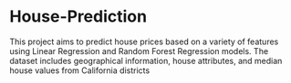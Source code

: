 # House-Prediction
This project aims to predict house prices based on a variety of features using Linear Regression and Random Forest Regression models. The dataset includes geographical information, house attributes, and median house values from California districts
